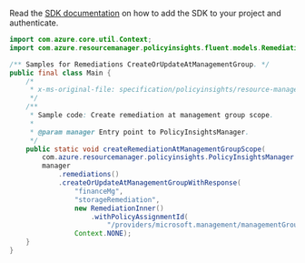 Read the [SDK documentation](https://github.com/Azure/azure-sdk-for-java/blob/azure-resourcemanager-policyinsights_1.0.0-beta.2/sdk/policyinsights/azure-resourcemanager-policyinsights/README.md) on how to add the SDK to your project and authenticate.

```java
import com.azure.core.util.Context;
import com.azure.resourcemanager.policyinsights.fluent.models.RemediationInner;

/** Samples for Remediations CreateOrUpdateAtManagementGroup. */
public final class Main {
    /*
     * x-ms-original-file: specification/policyinsights/resource-manager/Microsoft.PolicyInsights/stable/2021-10-01/examples/Remediations_CreateManagementGroupScope.json
     */
    /**
     * Sample code: Create remediation at management group scope.
     *
     * @param manager Entry point to PolicyInsightsManager.
     */
    public static void createRemediationAtManagementGroupScope(
        com.azure.resourcemanager.policyinsights.PolicyInsightsManager manager) {
        manager
            .remediations()
            .createOrUpdateAtManagementGroupWithResponse(
                "financeMg",
                "storageRemediation",
                new RemediationInner()
                    .withPolicyAssignmentId(
                        "/providers/microsoft.management/managementGroups/financeMg/providers/microsoft.authorization/policyassignments/b101830944f246d8a14088c5"),
                Context.NONE);
    }
}
```
